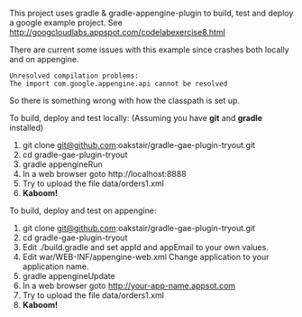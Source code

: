 This project uses gradle & gradle-appengine-plugin to build, test and deploy a google example project. 
See http://googcloudlabs.appspot.com/codelabexercise8.html

There are current some issues with this example since crashes both locally and on appengine.

    Unresolved compilation problems: 
    The import com.google.appengine.api cannot be resolved
    
So there is something wrong with how the classpath is set up.

To build, deploy and test locally: (Assuming you have **git** and **gradle** installed)

1. git clone git@github.com:oakstair/gradle-gae-plugin-tryout.git
1. cd gradle-gae-plugin-tryout
1. gradle appengineRun        
1. In a web browser goto http://localhost:8888
1. Try to upload the file data/orders1.xml
1. **Kaboom!**

To build, deploy and test on appengine:

1. git clone git@github.com:oakstair/gradle-gae-plugin-tryout.git
1. cd gradle-gae-plugin-tryout
1. Edit ./build.gradle and set appId and appEmail to your own values.
1. Edit war/WEB-INF/appengine-web.xml  Change application to your application name.
1. gradle appengineUpdate  
1. In a web browser goto http://your-app-name.appsot.com
1. Try to upload the file data/orders1.xml
1. **Kaboom!**
